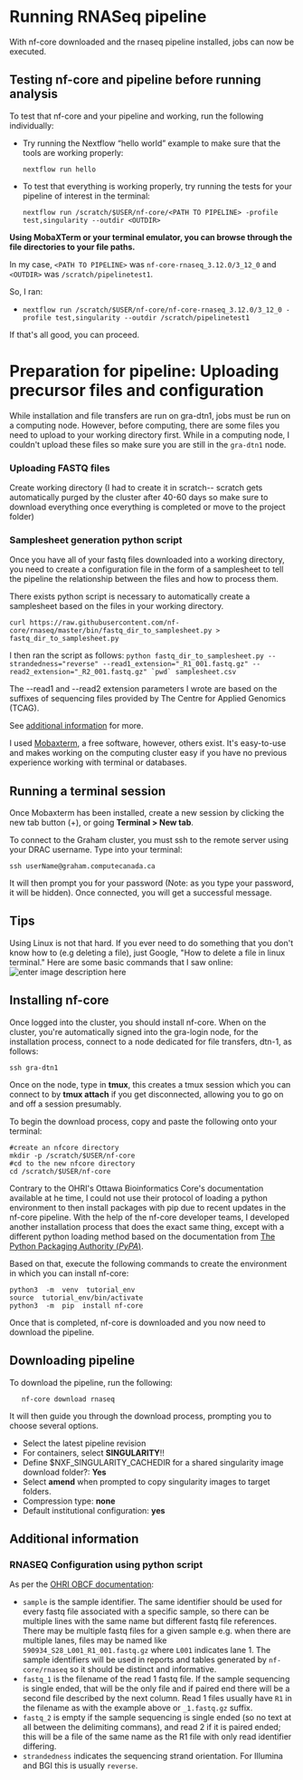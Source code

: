 
# Running RNASeq pipeline
With nf-core downloaded and the rnaseq pipeline installed, jobs can now be executed.

## Testing nf-core and pipeline before running analysis


To test that nf-core and your pipeline and working, run the following individually:  
-   Try running the Nextflow “hello world” example to make sure that the tools are working properly:

	`nextflow run hello `

-   To test that everything is working properly, try running the tests for your pipeline of interest in the terminal:

	`nextflow run /scratch/$USER/nf-core/<PATH TO PIPELINE> -profile test,singularity --outdir <OUTDIR>`

**Using MobaXTerm or your terminal emulator, you can browse through the file directories to your file paths.** 

In my case, `<PATH TO PIPELINE>` was `nf-core-rnaseq_3.12.0/3_12_0` and `<OUTDIR>` was `/scratch/pipelinetest1`. 

So, I ran:
 - ``nextflow run /scratch/$USER/nf-core/nf-core-rnaseq_3.12.0/3_12_0
   -profile test,singularity --outdir /scratch/pipelinetest1``

If that's all good, you can proceed.

# Preparation for pipeline: Uploading precursor files and configuration

While installation and file transfers are run on gra-dtn1, jobs must be run on a computing node. However, before computing, there are some files you need to upload to your working directory first. While in a computing node, I couldn't upload these files so make sure you are still in the `gra-dtn1` node.

### Uploading FASTQ files
Create working directory (I had to create it in scratch-- scratch gets automatically purged by the cluster after 40-60 days so make sure to download everything once everything is completed or move to the project folder)


### Samplesheet generation python script
Once you have all of your fastq files downloaded into a working directory, you need to create a configuration file in the form of a samplesheet to tell the pipeline the relationship between the files and how to process them.

There exists python script is necessary to automatically create a samplesheet based on the files in your working directory.

`curl https://raw.githubusercontent.com/nf-core/rnaseq/master/bin/fastq_dir_to_samplesheet.py > fastq_dir_to_samplesheet.py`
 
 I then ran the script as follows:
 ``python fastq_dir_to_samplesheet.py --strandedness="reverse" --read1_extension="_R1_001.fastq.gz" --read2_extension="_R2_001.fastq.gz" `pwd` samplesheet.csv``

The --read1 and --read2 extension parameters I wrote are based on the suffixes of sequencing files provided by The Centre for Applied Genomics (TCAG).

See [additional information](#python) for more.


I used [Mobaxterm](https://mobaxterm.mobatek.net/), a free software, however, others exist. It's easy-to-use and makes working on the computing cluster easy if you have no previous experience working with terminal or databases.

## Running a terminal session

Once Mobaxterm has been installed, create a new session by clicking the new tab button (+), or going **Terminal > New tab**.

To connect to the Graham cluster, you must ssh to the remote server using your DRAC username. Type into your terminal:

    ssh userName@graham.computecanada.ca
It will then prompt you for your password (Note: as you type your password, it will be hidden). Once connected, you will get a successful message.

## Tips

Using Linux is not that hard. If you ever need to do something that you don't know how to (e.g deleting a file), just Google, "How to delete a file in linux terminal."
Here are some basic commands that I saw online:
![enter image description here](https://github.com/majd-alaarg/bioInformatics/blob/28fc76aaf0fd7a51715005981cae5fcf706c693e/Assets/Linux%20Commands.png)

## Installing nf-core

Once logged into the cluster, you should install nf-core. When on the cluster, you're automatically signed into the gra-login node, for the installation process, connect to a node dedicated for file transfers, dtn-1, as follows:

    ssh gra-dtn1
Once on the node, type in **tmux**, this creates a tmux session which you can connect to by **tmux attach** if you get disconnected, allowing you to go on and off a session presumably.

To begin the download process, copy and paste the following onto your terminal:

    #create an nfcore directory
    mkdir -p /scratch/$USER/nf-core
    #cd to the new nfcore directory
    cd /scratch/$USER/nf-core
  
Contrary to the OHRI's Ottawa Bioinformatics Core's documentation available at he time, I could not use their protocol of loading a python environment to then install packages with pip due to recent updates in the nf-core pipeline. With the help of the nf-core developer teams, I developed another installation process that does the exact same thing, except with a different python loading method based on the documentation from [The Python Packaging Authority (_PyPA_)](https://packaging.python.org/en/latest/guides/installing-using-pip-and-virtual-environments/).

Based on that, execute the following commands to create the environment in which you can install nf-core:

    python3  -m  venv  tutorial_env
    source  tutorial_env/bin/activate
    python3  -m  pip  install nf-core

Once that is completed, nf-core is downloaded and you now need to download the pipeline.

## Downloading pipeline

To download the pipeline, run the following: 

       nf-core download rnaseq

It will then guide you through the download process, prompting you to choose several options.

 - Select the latest pipeline revision
 - For containers, select **SINGULARITY**!!
 - Define $NXF_SINGULARITY_CACHEDIR for a shared singularity image download folder?: **Yes**
 - Select **amend** when prompted to copy singularity images to target folders.
 - Compression type: **none**
 - Default institutional configuration: **yes**


## Additional information

### <a id=python></a> RNASEQ Configuration using python script
As per the [OHRI OBCF documentation](https://gitlab.com/ohri/obcf-documentation/-/blob/master/Files/nfcore-rnaseq-graham-HOWTO.md?ref_type=heads): 
-   `sample` is the sample identifier. The same identifier should be used for every fastq file associated with a specific sample, so there can be multiple lines with the same name but different fastq file references. There may be multiple fastq files for a given sample e.g. when there are multiple lanes, files may be named like `590934_S28_L001_R1_001.fastq.gz` where `L001` indicates lane 1. The sample identifiers will be used in reports and tables generated by `nf-core/rnaseq` so it should be distinct and informative.
-   `fastq_1` is the filename of the read 1 fastq file. If the sample sequencing is single ended, that will be the only file and if paired end there will be a second file described by the next column. Read 1 files usually have `R1` in the filename as with the example above or `_1.fastq.gz` suffix.
-   `fastq_2` is empty if the sample sequencing is single ended (so no text at all between the delimiting commans), and read 2 if it is paired ended; this will be a file of the same name as the R1 file with only read identifier differing.
-   `strandedness` indicates the sequencing strand orientation. For Illumina and BGI this is usually `reverse`.
